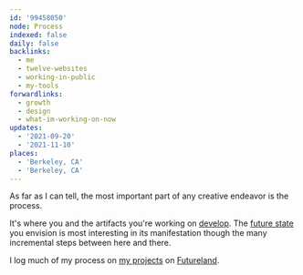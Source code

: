 ```yaml
---
id: '99458050'
node: Process
indexed: false
daily: false
backlinks:
  - me
  - twelve-websites
  - working-in-public
  - my-tools
forwardlinks:
  - growth
  - design
  - what-im-working-on-now
updates:
  - '2021-09-20'
  - '2021-11-10'
places:
  - 'Berkeley, CA'
  - 'Berkeley, CA'
---
```

As far as I can tell, the most important part of any creative endeavor is the process. 

It's where you and the artifacts you're working on [develop](growth.md). The [future state](design.md) you envision is most interesting in its manifestation though the many incremental steps between here and there. 

I log much of my process on [my projects](what-im-working-on-now.md) on [Futureland](https://futureland.tv/christian). 
